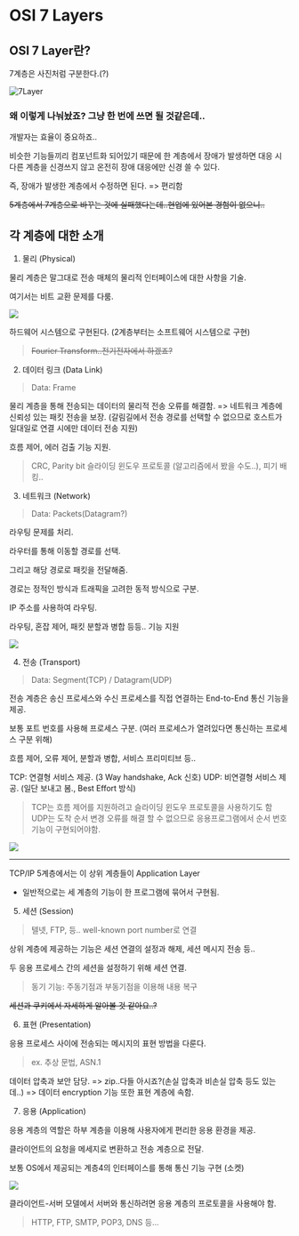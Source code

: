 # OSI 7 Layers


## OSI 7 Layer란?

7계층은 사진처럼 구분한다.(?)

![7Layer](http://wiki.hash.kr/images/7/71/OSI_7_계층.jpg)
   
   
### 왜 이렇게 나눠놨죠? 그냥 한 번에 쓰면 될 것같은데..

개발자는 효율이 중요하죠..

비슷한 기능들끼리 컴포넌트화 되어있기 때문에 한 계층에서 장애가 발생하면
대응 시 다른 계층을 신경쓰지 않고 온전히 장애 대응에만 신경 쓸 수 있다.

즉, 장애가 발생한 계층에서 수정하면 된다. => 편리함

~~5계층에서 7계층으로 바꾸는 것에 실패했다는데..현업에 있어본 경험이 없으니..~~
   
   
   
## 각 계층에 대한 소개
   
   
1. 물리 (Physical)


물리 계층은 말그대로 전송 매체의 물리적 인터페이스에 대한 사항을 기술.

여기서는 비트 교환 문제를 다룸.

![](https://raw.githubusercontent.com/angeloyeo/angeloyeo.github.io/master/pics/2019-07-07-CTFT/pic1.png)


하드웨어 시스템으로 구현된다. (2계층부터는 소프트웨어 시스템으로 구현)
> ~~Fourier Transform..전기전자에서 하겠죠?~~
    
   
   
2. 데이터 링크 (Data Link)
> Data: Frame
   
   
물리 계층을 통해 전송되는 데이터의 물리적 전송 오류를 해결함.
=> 네트워크 계층에 신뢰성 있는 패킷 전송을 보장.
(갈림길에서 전송 경로를 선택할 수 없으므로 호스트가 일대일로 연결 시에만 데이터 전송 지원)

흐름 제어, 에러 검출 기능 지원.
> CRC, Parity bit
> 슬라이딩 윈도우 프로토콜 (알고리즘에서 봤을 수도..), 피기 배킹..
   
   
   
3. 네트워크 (Network)
> Data: Packets(Datagram?)
   
   
라우팅 문제를 처리.

라우터를 통해 이동할 경로를 선택.

그리고 해당 경로로 패킷을 전달해줌.

경로는 정적인 방식과 트래픽을 고려한 동적 방식으로 구분.

IP 주소를 사용하여 라우팅.

라우팅, 혼잡 제어, 패킷 분할과 병합 등등.. 기능 지원

![](https://2.bp.blogspot.com/-HRi64imuP9M/V5axFei6SSI/AAAAAAAAAaY/HUclv6l3o50Y6dlt6_a5b9zl3u3-pzkkQCLcB/s1600/2.PNG)
   
   
   
4. 전송 (Transport)
> Data: Segment(TCP) / Datagram(UDP)
   
   
전송 계층은 송신 프로세스와 수신 프로세스를 직접 연결하는 End-to-End 통신 기능을 제공.

보통 포트 번호를 사용해 프로세스 구분. (여러 프로세스가 열려있다면 통신하는 프로세스 구분 위해)

흐름 제어, 오류 제어, 분할과 병합, 서비스 프리미티브 등..

TCP: 연결형 서비스 제공. (3 Way handshake, Ack 신호)
UDP: 비연결형 서비스 제공. (일단 보내고 봄., Best Effort 방식)
> TCP는 흐름 제어를 지원하려고 슬라이딩 윈도우 프로토콜을 사용하기도 함
> UDP는 도착 순서 변경 오류를 해결 할 수 없으므로 응용프로그램에서 순서 번호 기능이 구현되어야함.

![](https://blog.kakaocdn.net/dn/d2UbXC/btqzsVExN5l/lx9RkndbNduxK9qk78wLK1/img.jpg)

***

TCP/IP 5계층에서는 이 상위 계층들이 Application Layer
- 일반적으로는 세 계층의 기능이 한 프로그램에 묶어서 구현됨.
   
   
   
5. 세션 (Session)
> 텔넷, FTP, 등.. well-known port number로 연결
   
   
상위 계층에 제공하는 기능은 세션 연결의 설정과 해제, 세션 메시지 전송 등..

두 응용 프로세스 간의 세션을 설정하기 위해 세션 연결.
> 동기 기능: 주동기점과 부동기점을 이용해 내용 복구

~~세션과 쿠키에서 자세하게 알아볼 것 같아요..?~~
   
   
   
6. 표현 (Presentation)
   
   
응용 프로세스 사이에 전송되는 메시지의 표현 방법을 다룬다.
> ex. 추상 문법, ASN.1

데이터 압축과 보안 담당.
=> zip..다들 아시죠?(손실 압축과 비손실 압축 등도 있는데..)
=> 데이터 encryption 기능 또한 표현 계층에 속함.
   
   
   
7. 응용 (Application)
   
   
응용 계층의 역할은 하부 계층을 이용해 사용자에게 편리한 응용 환경을 제공.

클라이언트의 요청을 메세지로 변환하고 전송 계층으로 전달.

보통 OS에서 제공되는 계층4의 인터페이스를 통해 통신 기능 구현 (소켓)

![](https://on1ystar.github.io/public/img/socket/socket-1-2.png)

클라이언트-서버 모델에서 서버와 통신하려면 응용 계층의 프로토콜을 사용해야 함.
> HTTP, FTP, SMTP, POP3, DNS 등...
